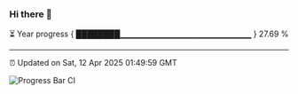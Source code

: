 ### Hi there 👋

⏳ Year progress { ████████▁▁▁▁▁▁▁▁▁▁▁▁▁▁▁▁▁▁▁▁▁▁ } 27.69 %

---

⏰ Updated on Sat, 12 Apr 2025 01:49:59 GMT

![Progress Bar CI](https://github.com/ZhaoGui/ZhaoGui/workflows/Progress%20Bar%20CI/badge.svg)
